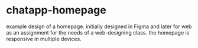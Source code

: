 # chatapp-homepage
example design of a homepage. 
initially designed in Figma and later for web as an assignment for the needs of a web-designing class.
the homepage is responsive in multiple devices. 